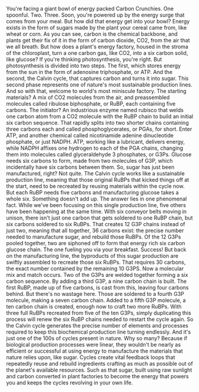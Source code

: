 You're facing a giant bowl of energy packed Carbon Crunchies. One spoonful. Two. Three. Soon, you're powered up by the energy surge that comes from your meal. But how did that energy get into your bowl? Energy exists in the form of sugars made by the plant your cereal came from, like wheat or corn. As you can see, carbon is the chemical backbone, and plants get their fix of it in the form of carbon dioxide, CO2, from the air that we all breath. But how does a plant's energy factory, housed in the stroma of the chloroplast, turn a one carbon gas, like CO2, into a six carbon solid, like glucose? If you're thinking photosynthesis, you're right. But photosynthesis is divided into two steps. The first, which stores energy from the sun in the form of adenosine triphosphate, or ATP. And the second, the Calvin cycle, that captures carbon and turns it into sugar. This second phase represents one of nature's most sustainable production lines. And so with that, welcome to world's most miniscule factory. The starting materials? A mix of CO2 molecules from the air, and preassembled molecules called ribulose biphosphate, or RuBP, each containing five carbons. The initiator? An industrious enzyme named rubisco that welds one carbon atom from a CO2 molecule with the RuBP chain to build an initial six carbon sequence. That rapidly splits into two shorter chains containing three carbons each and called phosphoglycerates, or PGAs, for short. Enter ATP, and another chemical called nicotinamide adenine dinucleotide phosphate, or just NADPH. ATP, working like a lubricant, delivers energy, while NADPH affixes one hydrogen to each of the PGA chains, changing them into molecules called glyceraldehyde 3 phosphates, or G3Ps. Glucose needs six carbons to form, made from two molecules of G3P, which incidentally have six carbons between them. So, sugar has just been manufactured, right? Not quite. The Calvin cycle works like a sustainable production line, meaning that those original RuBPs that kicked things off at the start, need to be recreated by reusing materials within the cycle now. But each RuBP needs five carbons and manufacturing glucose takes a whole six. Something doesn't add up. The answer lies in one phenomenal fact. While we've been focusing on this single production line, five others have been happening at the same time. With six conveyor belts moving in unison, there isn't just one carbon that gets soldered to one RuBP chain, but six carbons soldered to six RuBPs. That creates 12 G3P chains instead of just two, meaning that all together, 36 carbons exist: the precise number needed to manufacture sugar, and rebuild those RuBPs. Of the 12 G3Ps pooled together, two are siphoned off to form that energy rich six carbon glucose chain. The one fueling you via your breakfast. Success! But back on the manufacturing line, the byproducts of this sugar production are swiftly assembled to recreate those six RuBPs. That requires 30 carbons, the exact number contained by the remaining 10 G3PS. Now a molecular mix and match occurs. Two of the G3Ps are welded together forming a six carbon sequence. By adding a third G3P, a nine carbon chain is built. The first RuBP, made up of five carbons, is cast from this, leaving four carbons behind. But there's no wastage here. Those are soldered to a fourth G3P molecule, making a seven carbon chain. Added to a fifth G3P molecule, a ten carbon chain is created, enough now to craft two more RuBPs. With three full RuBPs recreated from five of the ten G3Ps, simply duplicating this process will renew the six RuBP chains needed to restart the cycle again. So the Calvin cycle generates the precise number of elements and processes required to keep this biochemical production line turning endlessly. And it's just one of the 100s of cycles present in nature. Why so many? Because if biological production processes were linear, they wouldn't be nearly as efficient or successful at using energy to manufacture the materials that nature relies upon, like sugar. Cycles create vital feedback loops that repeatedly reuse and rebuild ingredients crafting as much as possible out of the planet's available resources. Such as that sugar, built using raw sunlight and carbon converted in plant factories to become the energy that powers you and keeps the cycles revolving in your own life. 